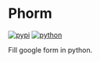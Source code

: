 # Phorm

[![pypi](https://img.shields.io/badge/version-1.0.1-cyan)](https://pypi.org/project/phorm/)
[![python](https://img.shields.io/badge/python-3.6-purple)]()

Fill google form in python.
